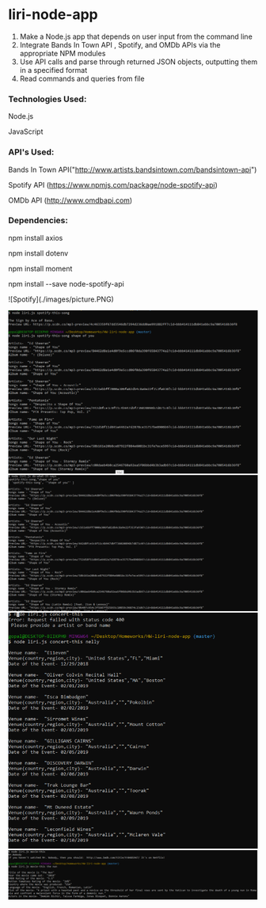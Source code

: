 # liri-node-app

1. Make a Node.js app that depends on user input from the command line
2. Integrate Bands In Town API , Spotify, and OMDb APIs via the appropriate NPM modules
3. Use API calls and parse through returned JSON objects, outputting them in a specified format
4. Read commands and queries from file


<h3>Technologies Used:</h3>

Node.js

JavaScript

<h3>API's Used:</h3>

Bands In Town API("http://www.artists.bandsintown.com/bandsintown-api")

Spotify API (https://www.npmjs.com/package/node-spotify-api)

OMDb API (http://www.omdbapi.com)

<h3>Dependencies:</h3>

npm install axios

npm install dotenv
 
npm install moment
  
npm install --save node-spotify-api
<p>
![Spotify](./images/picture.PNG)
</p>

![Spotify](./images/picture.PNG)
![Spotify](./images/picture1.PNG)
![Spotify](./images/picture2.PNG)
![Spotify](./images/picture3.PNG)